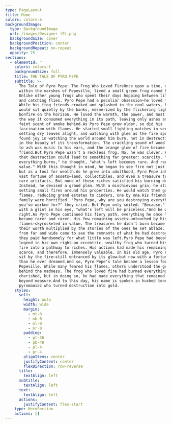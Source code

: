 ```yaml
---
type: PageLayout
title: Home
colors: colors-e
backgroundImage:
  type: BackgroundImage
  url: /images/Designer (9).png
  backgroundSize: cover
  backgroundPosition: center
  backgroundRepeat: no-repeat
  opacity: 75
sections:
  - elementId: ''
    colors: colors-f
    backgroundSize: full
    title: THE TALE OF PYRO PEPE
    subtitle: >-
      The Tale of Pyro Pepe: The Frog Who Loved FireOnce upon a time, deep
      within the marshes of Pepeville, lived a small green frog named Pyro Pepe.
      Unlike other young frogs who spent their days hopping between lily pads
      and catching flies, Pyro Pepe had a peculiar obsession—he loved fire.
      While his frog friends croaked and splashed in the cool waters, Pyro Pepe
      would sit quietly by the banks, mesmerized by the flickering light of a
      bonfire on the horizon. He loved the warmth, the power, and most of all,
      the way it consumed everything in its path, leaving only ashes and the
      faint scent of smoke behind.As Pyro Pepe grew older, so did his
      fascination with flames. He started small—lighting matches in secret,
      setting dry leaves alight, and watching with glee as the fire spread. He
      found joy in watching the world around him burn, not in destruction, but
      in the beauty of its transformation. The crackling sound of wood turning
      to ash was music to his ears, and the orange glow of fire became his best
      friend.But Pyro Pepe wasn’t a reckless frog. No, he was clever. He knew
      that destruction could lead to something far greater: scarcity. "When
      everything burns," he thought, "what's left becomes rare. And rarity is
      value." With this thought in mind, he began to see fire not just as a toy,
      but as a tool for wealth.As he grew into adulthood, Pyro Pepe inherited a
      vast fortune of assets—land, collectibles, and even a treasure trove of
      rare artifacts. But none of these riches satisfied his burning desire.
      Instead, he devised a grand plan. With a mischievous grin, he started
      setting small fires around his properties. He would watch them go up in
      flames, reducing grand estates to cinders, one by one.His friends and
      family were horrified. "Pyro Pepe, why are you destroying everything
      you’ve worked for?" they cried. But Pepe only smiled. "Because," he said
      with a glint in his eye, "what's left will be priceless."And he was
      right.As Pyro Pepe continued his fiery path, everything he once loved
      became rarer and rarer. His few remaining assets—untouched by his
      flames—skyrocketed in value. The treasures he didn’t burn became legends,
      their worth multiplied by the stories of the ones he set ablaze. People
      from far and wide came to see the remnants of what he had destroyed, and
      they paid handsomely for what little was left.Pyro Pepe had become a
      legend in his own right—an eccentric, wealthy frog who turned his love for
      fire into a pathway to riches. His actions had made his remaining assets
      scarce, and therefore, immensely valuable. In his old age, Pyro Pepe would
      sit by the fire—still entranced by its glow—but now with a fortune greater
      than he ever dreamed.And so, Pyro Pepe's tale became a lesson for all of
      Pepeville. While many feared his flames, others understood the genius
      behind the madness. The frog who loved fire had burned everything he
      cherished, but in doing so, he had made everything that remained precious
      beyond measure.And to this day, his name is spoken in hushed tones—a rich
      pyromaniac who turned destruction into gold.
    styles:
      self:
        height: auto
        width: wide
        margin:
          - mt-0
          - mb-0
          - ml-0
          - mr-0
        padding:
          - pt-36
          - pb-48
          - pl-4
          - pr-4
        alignItems: center
        justifyContent: center
        flexDirection: row-reverse
      title:
        textAlign: left
      subtitle:
        textAlign: left
      text:
        textAlign: left
      actions:
        justifyContent: flex-start
    type: HeroSection
    actions: []
---
```

